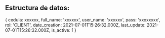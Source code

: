 ## Estructura de datos:
{
cedula: xxxxxx,
full_name: 'xxxxxx',
user_name: 'xxxxxx',
pass: 'xxxxxxxx',
rol: 'CLIENT',
date_creation: 2021-07-01T15:26:32.000Z,
last_update: 2021-07-01T15:26:32.000Z,
is_active: 1
}